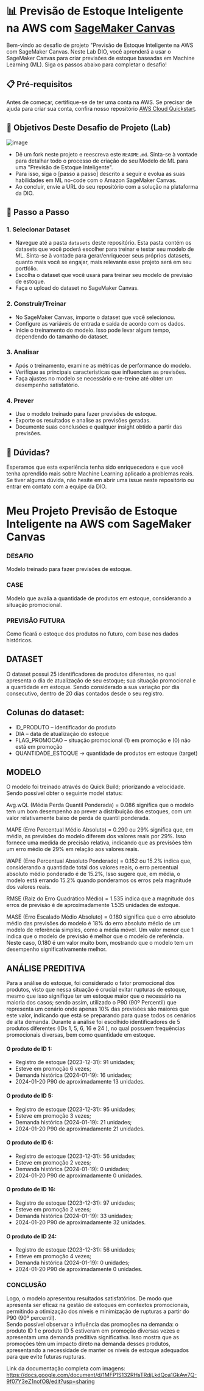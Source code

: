 # 📊 Previsão de Estoque Inteligente na AWS com [SageMaker Canvas](https://aws.amazon.com/pt/sagemaker/canvas/)

Bem-vindo ao desafio de projeto "Previsão de Estoque Inteligente na AWS com SageMaker Canvas. Neste Lab DIO, você aprenderá a usar o SageMaker Canvas para criar previsões de estoque baseadas em Machine Learning (ML). Siga os passos abaixo para completar o desafio!

## 📋 Pré-requisitos

Antes de começar, certifique-se de ter uma conta na AWS. Se precisar de ajuda para criar sua conta, confira nosso repositório [AWS Cloud Quickstart](https://github.com/digitalinnovationone/aws-cloud-quickstart).


## 🎯 Objetivos Deste Desafio de Projeto (Lab)

![image](https://github.com/digitalinnovationone/lab-aws-sagemaker-canvas-estoque/assets/730492/72f5c21f-5562-491e-aa42-2885a3184650)

- Dê um fork neste projeto e reescreva este `README.md`. Sinta-se à vontade para detalhar todo o processo de criação do seu Modelo de ML para uma "Previsão de Estoque Inteligente".
- Para isso, siga o [passo a passo] descrito a seguir e evolua as suas habilidades em ML no-code com o Amazon SageMaker Canvas.
- Ao concluir, envie a URL do seu repositório com a solução na plataforma da DIO.


## 🚀 Passo a Passo

### 1. Selecionar Dataset

-   Navegue até a pasta `datasets` deste repositório. Esta pasta contém os datasets que você poderá escolher para treinar e testar seu modelo de ML. Sinta-se à vontade para gerar/enriquecer seus próprios datasets, quanto mais você se engajar, mais relevante esse projeto será em seu portfólio.
-   Escolha o dataset que você usará para treinar seu modelo de previsão de estoque.
-   Faça o upload do dataset no SageMaker Canvas.

### 2. Construir/Treinar

-   No SageMaker Canvas, importe o dataset que você selecionou.
-   Configure as variáveis de entrada e saída de acordo com os dados.
-   Inicie o treinamento do modelo. Isso pode levar algum tempo, dependendo do tamanho do dataset.

### 3. Analisar

-   Após o treinamento, examine as métricas de performance do modelo.
-   Verifique as principais características que influenciam as previsões.
-   Faça ajustes no modelo se necessário e re-treine até obter um desempenho satisfatório.

### 4. Prever

-   Use o modelo treinado para fazer previsões de estoque.
-   Exporte os resultados e analise as previsões geradas.
-   Documente suas conclusões e qualquer insight obtido a partir das previsões.

## 🤔 Dúvidas?

Esperamos que esta experiência tenha sido enriquecedora e que você tenha aprendido mais sobre Machine Learning aplicado a problemas reais. Se tiver alguma dúvida, não hesite em abrir uma issue neste repositório ou entrar em contato com a equipe da DIO.



# Meu Projeto Previsão de Estoque Inteligente na AWS com SageMaker Canvas

### DESAFIO
Modelo treinado para fazer previsões de estoque.

### CASE
Modelo que avalia a quantidade de produtos em estoque, considerando a situação  promocional.

### PREVISÃO FUTURA
Como ficará o estoque dos produtos no futuro, com base nos dados históricos.

## DATASET
O dataset possui 25 identificadores de produtos diferentes, no qual apresenta o dia de atualização de seu estoque; sua situação promocional e a quantidade em estoque. Sendo considerado a sua variação por dia consecutivo, dentro de 20 dias contados desde o seu registro.

## Colunas do dataset:
- ID_PRODUTO –  identificador do produto
- DIA –  	data de atualização do estoque 
- FLAG_PROMOCAO – situação promocional (1) em promoção e (0) não está em promoção	
- QUANTIDADE_ESTOQUE -> quantidade de produtos em estoque (target)

## MODELO
O modelo foi treinado através do Quick Build; priorizando a velocidade. Sendo possível obter o seguinte model status:


Avg.wQL (Média Perda Quantil Ponderada) = 0.086 significa que o modelo tem um bom desempenho ao prever a distribuição dos estoques, com um valor relativamente baixo de perda de quantil ponderada.

MAPE (Erro Percentual Médio Absoluto) = 0.290 ou 29% significa que, em média, as previsões do modelo diferem dos valores reais por 29%. Isso fornece uma medida de precisão relativa, indicando que as previsões têm um erro médio de 29% em relação aos valores reais.

WAPE (Erro Percentual Absoluto Ponderado) = 0.152 ou 15.2% indica que, considerando a quantidade total dos valores reais, o erro percentual absoluto médio ponderado é de 15.2%, Isso sugere que, em média, o modelo está errando 15.2% quando ponderamos os erros pela magnitude dos valores reais.

RMSE (Raiz do Erro Quadrático Médio) =  1.535 indica que a magnitude dos erros de previsão é de aproximadamente 1.535 unidades de estoque. 

MASE (Erro Escalado Médio Absoluto) = 0.180 significa que o erro absoluto médio das previsões do modelo é 18% do erro absoluto médio de um modelo de referência simples, como a média móvel. Um valor menor que 1 indica que o modelo de previsão é melhor que o modelo de referência. Neste caso, 0.180 é um valor muito bom, mostrando que o modelo tem um desempenho significativamente melhor.

## ANÁLISE PREDITIVA
Para a análise do estoque, foi considerado o fator promocional dos produtos, visto que nessa situação é crucial evitar rupturas de estoque, mesmo que isso signifique ter um estoque maior que o necessário na maioria dos casos; sendo assim, utilizado o P90 (90º Percentil) que representa um cenário onde apenas 10% das previsões são maiores que este valor, indicando que está se preparando para quase todos os cenários de alta demanda.
Durante a análise foi escolhido identificadores de 5 produtos diferentes (IDs 1, 5, 6, 16 e 24 ), no qual possuem frequências promocionais diversas, bem como quantidade em estoque. 

#### O produto de ID 1:
- Registro de estoque (2023-12-31): 91 unidades; 
- Esteve em promoção 6 vezes;
- Demanda histórica (2024-01-19): 16 unidades;
- 2024-01-20 P90 de aproximadamente 13 unidades.

#### O produto de ID 5:
- Registro de estoque (2023-12-31): 95 unidades; 
- Esteve em promoção 3 vezes;
- Demanda histórica (2024-01-19): 21 unidades;
- 2024-01-20 P90 de aproximadamente 21 unidades.

#### O produto de ID 6:
- Registro de estoque (2023-12-31): 56 unidades; 
- Esteve em promoção 2 vezes;
- Demanda histórica (2024-01-19): 0 unidades;
- 2024-01-20 P90 de aproximadamente 0 unidades.

#### O produto de ID 16:
- Registro de estoque (2023-12-31): 97 unidades; 
- Esteve em promoção 2 vezes;
- Demanda histórica (2024-01-19): 33 unidades;
- 2024-01-20 P90 de aproximadamente 32 unidades.

#### O produto de ID 24:
- Registro de estoque (2023-12-31): 56 unidades; 
- Esteve em promoção 4 vezes;
- Demanda histórica (2024-01-19): 0 unidades;
- 2024-01-20 P90 de aproximadamente 0 unidades.

### CONCLUSÃO
Logo, o modelo apresentou resultados satisfatórios. De modo que apresenta ser eficaz na gestão de estoques em contextos promocionais, permitindo a otimização dos níveis e minimização de rupturas a partir do P90 (90º percentil).  
Sendo possível observar a influência das promoções na demanda: o produto ID 1 e produto ID 5 estiveram em promoção diversas vezes e apresentam uma demanda preditiva significativa. Isso mostra que as promoções têm um impacto direto na demanda desses produtos, apresentando a necessidade de manter os níveis de estoque adequados para que evite futuras rupturas.

Link da documentação completa com imagens: https://docs.google.com/document/d/1MFP1S132RHsTRdjLkdQoa1GkAw7Q-9f07Y3eZ1nofO8/edit?usp=sharing




